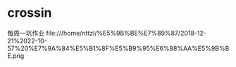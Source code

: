 # crossin
每周一坑作业
file:///home/nttzl/%E5%9B%BE%E7%89%87/2018-12-21%2022-10-57%20%E7%9A%84%E5%B1%8F%E5%B9%95%E6%88%AA%E5%9B%BE.png
